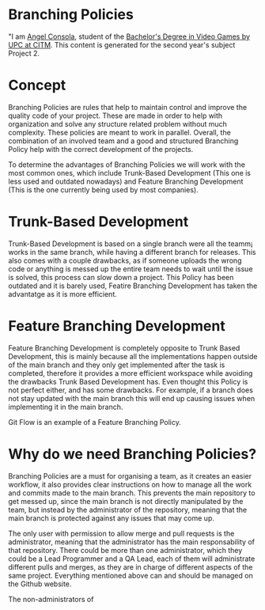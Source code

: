 # Branching Policies

"I am [Angel Consola](https://github.com/DarkAvanger), student of the [Bachelor's Degree in Video Games by UPC at CITM](https://www.citm.upc.edu/ing/estudis/graus-videojocs/). This content is generated for the second year's subject Project 2.

# Concept

Branching Policies are rules that help to maintain control and improve the quality code of your project. These are made in order to help with organization and solve any structure related problem without much complexity. These policies are meant to work in parallel. Overall, the combination of an involved team and a good and structured Branching Policy help with the correct development of the projects.


To determine the advantages of Branching Policies we will work with the most common ones, which include Trunk-Based Development (This one is less used and outdated nowadays) and Feature Branching Development (This is the one currently being used by most companies).

# Trunk-Based Development

Trunk-Based Development is based on a single branch were all the teamm¡ works in the same branch, while having a different branch for releases. This also comes with a couple drawbacks, as if someone uploads the wrong code or anything is messed up the entire team needs to wait until the issue is solved, this process can slow down a project. This Policy has been outdated and it is barely used, Featire Branching Development has taken the advantatge as it is more efficient. 

# Feature Branching Development

Feature Branching Development is completely opposite to Trunk Based Development, this is mainly because all the implementations happen outside of the main branch and they only get implemented after the task is completed, therefore it provides a more efficient workspace while avoiding the drawbacks Trunk Based Development has. Even thought this Policy is not perfect either, and has some drawbacks. For example, if a branch does not stay updated with the main branch this will end up causing issues when implementing it in the main branch.

Git Flow is an example of a Feature Branching Policy.

# Why do we need Branching Policies?

Branching Policies are a must for organising a team, as it creates an easier workflow, it also provides clear instructions on how to manage all the work and commits made to the main branch. This prevents the main repository to get messed up, since the main branch is not directly manipulated by the team, but instead by the administrator of the repository, meaning that the main branch is protected against any issues that may come up.

The only user with permission to allow merge and pull requests is the administrator, meaning that the administrator has the main responsability of that repository. There could be more than one administrator, which they could be a Lead Programmer and a QA Lead, each of them will administrate different pulls and merges, as they are in charge of different aspects of the same project. Everything mentioned above can and should be managed on the Github website.

The non-administrators of 
